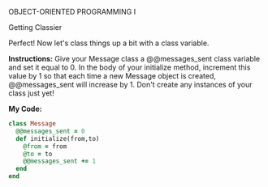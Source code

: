 OBJECT-ORIENTED PROGRAMMING I

Getting Classier

Perfect! Now let's class things up a bit with a class variable.

**Instructions:**
Give your Message class a @@messages_sent class variable and set it equal to 0. In the body of your initialize method, increment this value by 1 so that each time a new Message object is created, @@messages_sent will increase by 1. Don't create any instances of your class just yet!

**My Code:**
```ruby
class Message
  @@messages_sent = 0
  def initialize(from,to)
    @from = from
    @to = to
    @@messages_sent += 1
  end
end
```
